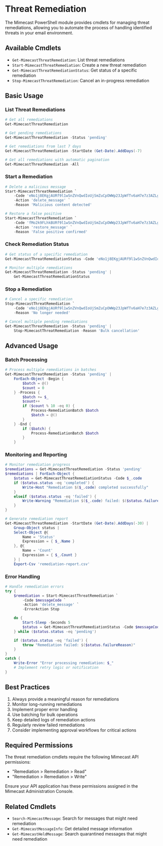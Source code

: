 # Threat Remediation

The Mimecast PowerShell module provides cmdlets for managing threat remediations, allowing you to automate the process of handling identified threats in your email environment.

## Available Cmdlets

- `Get-MimecastThreatRemediation`: List threat remediations
- `Start-MimecastThreatRemediation`: Create a new threat remediation
- `Get-MimecastThreatRemediationStatus`: Get status of a specific remediation
- `Stop-MimecastThreatRemediation`: Cancel an in-progress remediation

## Basic Usage

### List Threat Remediations

```powershell
# Get all remediations
Get-MimecastThreatRemediation

# Get pending remediations
Get-MimecastThreatRemediation -Status 'pending'

# Get remediations from last 7 days
Get-MimecastThreatRemediation -StartDate (Get-Date).AddDays(-7)

# Get all remediations with automatic pagination
Get-MimecastThreatRemediation -All
```

### Start a Remediation

```powershell
# Delete a malicious message
Start-MimecastThreatRemediation `
    -Code 'eNo1j8EKgjAURf9l1wSnZVnQwdIoUjSmZuCpOWWp23JpWfTv6aH7e7z3AZLg' `
    -Action 'delete_message' `
    -Reason 'Malicious content detected'

# Restore a false positive
Start-MimecastThreatRemediation `
    -Code 'fMo2k9FLhkBURf9l1wSnZVnQwdIoUjSmZuCpOWWp23JpWfTv6aH7e7z3AZLg' `
    -Action 'restore_message' `
    -Reason 'False positive confirmed'
```

### Check Remediation Status

```powershell
# Get status of a specific remediation
Get-MimecastThreatRemediationStatus -Code 'eNo1j8EKgjAURf9l1wSnZVnQwdIoUjSmZuCpOWWp23JpWfTv6aH7e7z3AZLg'

# Monitor multiple remediations
Get-MimecastThreatRemediation -Status 'pending' | 
    Get-MimecastThreatRemediationStatus
```

### Stop a Remediation

```powershell
# Cancel a specific remediation
Stop-MimecastThreatRemediation `
    -Code 'eNo1j8EKgjAURf9l1wSnZVnQwdIoUjSmZuCpOWWp23JpWfTv6aH7e7z3AZLg' `
    -Reason 'No longer needed'

# Cancel multiple pending remediations
Get-MimecastThreatRemediation -Status 'pending' |
    Stop-MimecastThreatRemediation -Reason 'Bulk cancellation'
```

## Advanced Usage

### Batch Processing

```powershell
# Process multiple remediations in batches
Get-MimecastThreatRemediation -Status 'pending' |
    ForEach-Object -Begin {
        $batch = @()
        $count = 0
    } -Process {
        $batch += $_
        $count++
        if ($count % 10 -eq 0) {
            Process-RemediationBatch $batch
            $batch = @()
        }
    } -End {
        if ($batch) {
            Process-RemediationBatch $batch
        }
    }
```

### Monitoring and Reporting

```powershell
# Monitor remediation progress
$remediations = Get-MimecastThreatRemediation -Status 'pending'
$remediations | ForEach-Object {
    $status = Get-MimecastThreatRemediationStatus -Code $_.code
    if ($status.status -eq 'completed') {
        Write-Host "Remediation $($_.code) completed successfully"
    }
    elseif ($status.status -eq 'failed') {
        Write-Warning "Remediation $($_.code) failed: $($status.failureReason)"
    }
}

# Generate remediation report
Get-MimecastThreatRemediation -StartDate (Get-Date).AddDays(-30) |
    Group-Object status |
    Select-Object @{
        Name = 'Status'
        Expression = { $_.Name }
    }, @{
        Name = 'Count'
        Expression = { $_.Count }
    } |
    Export-Csv 'remediation-report.csv'
```

### Error Handling

```powershell
# Handle remediation errors
try {
    $remediation = Start-MimecastThreatRemediation `
        -Code $messageCode `
        -Action 'delete_message' `
        -ErrorAction Stop

    do {
        Start-Sleep -Seconds 5
        $status = Get-MimecastThreatRemediationStatus -Code $messageCode
    } while ($status.status -eq 'pending')

    if ($status.status -eq 'failed') {
        throw "Remediation failed: $($status.failureReason)"
    }
}
catch {
    Write-Error "Error processing remediation: $_"
    # Implement retry logic or notification
}
```

## Best Practices

1. Always provide a meaningful reason for remediations
2. Monitor long-running remediations
3. Implement proper error handling
4. Use batching for bulk operations
5. Keep detailed logs of remediation actions
6. Regularly review failed remediations
7. Consider implementing approval workflows for critical actions

## Required Permissions

The threat remediation cmdlets require the following Mimecast API permissions:

- "Remediation > Remediation > Read"
- "Remediation > Remediation > Write"

Ensure your API application has these permissions assigned in the Mimecast Administration Console.

## Related Cmdlets

- `Search-MimecastMessage`: Search for messages that might need remediation
- `Get-MimecastMessageInfo`: Get detailed message information
- `Get-MimecastHeldMessage`: Search quarantined messages that might need remediation